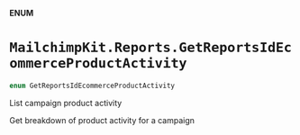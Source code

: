 **ENUM**

# `MailchimpKit.Reports.GetReportsIdEcommerceProductActivity`

```swift
enum GetReportsIdEcommerceProductActivity
```

List campaign product activity

Get breakdown of product activity for a campaign
